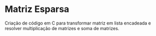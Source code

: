 # Matriz Esparsa
Criação de código em C para transformar matriz em lista encadeada e resolver multiplicação de matrizes e soma de matrizes.
